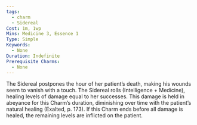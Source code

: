 ```yaml
---
tags:
  - charm
  - Sidereal
Cost: 1m, 1wp
Mins: Medicine 3, Essence 1
Type: Simple
Keywords:
  - None
Duration: Indefinite
Prerequisite Charms:
  - None
---
```

The Sidereal postpones the hour of her patient’s death, making his wounds seem to vanish with a touch. The Sidereal rolls (Intelligence + Medicine), healing levels of damage equal to her successes. This damage is held in abeyance for this Charm’s duration, diminishing over time with the patient’s natural healing (Exalted, p. 173). If this Charm ends before all damage is healed, the remaining levels are inflicted on the patient.